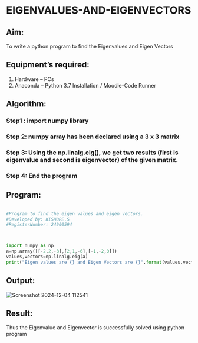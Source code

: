 # EIGENVALUES-AND-EIGENVECTORS

## Aim:
To write a python program to find the Eigenvalues and Eigen Vectors


## Equipment’s required:
1. 	Hardware – PCs
2. 	Anaconda – Python 3.7 Installation / Moodle-Code Runner


## Algorithm:
### Step1 : import numpy library
### Step 2: numpy array has been declared using a 3 x 3 matrix
### Step 3: Using the np.linalg.eig(),  we get two results (first is eigenvalue and second is eigenvector) of the given matrix.
### Step 4: End the program


## Program:

```python

#Program to find the eigen values and eigen vectors.
#Developed by: KISHORE.S
#RegisterNumber: 24900594



import numpy as np
a=np.array([[-2,2,-3],[2,1,-6],[-1,-2,0]])
values,vectors=np.linalg.eig(a)
print("Eigen values are {} and Eigen Vectors are {}".format(values,vectors))

```

## Output:

![Screenshot 2024-12-04 112541](https://github.com/user-attachments/assets/904665ae-8002-4357-b9b1-b4394e6fed0f)

## Result:
Thus the Eigenvalue and Eigenvector is successfully solved using python program
